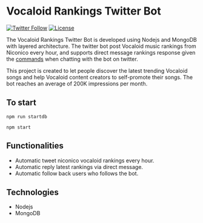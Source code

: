 # Vocaloid Rankings Twitter Bot 
[![Twitter Follow](https://img.shields.io/twitter/follow/voca_ranking.svg?style=social&label=Follow)](https://twitter.com/voca_ranking)
[![License](https://img.shields.io/github/license/ilPikachu/vocaloid-rankings-twitter-bot)](https://github.com/ilPikachu/vocaloid-rankings-twitter-bot/blob/master/LICENSE)



The Vocaloid Rankings Twitter Bot is developed using Nodejs and MongoDB with layered architecture. The twitter bot post Vocaloid music rankings from Niconico every hour, and supports direct message rankings response given the [commands](https://raw.githubusercontent.com/ilPikachu/vocaloid-rankings-twitter-bot/master/src/utilities/directMessageStrings.json) when chatting with the bot on twitter. 

This project is created to let people discover the latest trending Vocaloid songs and help Vocaloid content creators to self-promote their songs. The bot reaches an average of 200K impressions per month. 

## To start
`npm run startdb`

`npm start`

## Functionalities
- Automatic tweet niconico vocaloid rankings every hour.
- Automatic reply latest rankings via direct message.
- Automatic follow back users who follows the bot.

## Technologies
- Nodejs
- MongoDB

